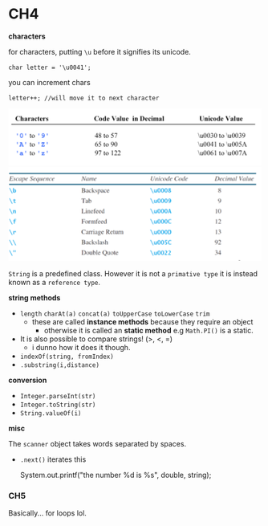 # CH4

**characters**

for characters, putting `\u` before it signifies its unicode.

    char letter = '\u0041';

you can increment chars

    letter++; //will move it to next character

![](unicode.png)
![](chars.png)

`String` is a predefined class. However it is not a `primative type` it is instead known as a `reference type`.

**string methods**

- `length` `charAt(a)` `concat(a)` `toUpperCase` `toLowerCase` `trim`
  - these are called **instance methods** because they require an object
    - otherwise it is called an **static method** e.g `Math.PI()` is a static.
- It is also possible to compare strings! (>, <, =)
  - i dunno how it does it though.
- `indexOf(string, fromIndex)`
- `.substring(i,distance)`

**conversion**
- `Integer.parseInt(str)`
- `Integer.toString(str)`
- `String.valueOf(i)`

**misc**

The `scanner` object takes words separated by spaces.
- `.next()` iterates this

    System.out.printf("the number %d is %s", double, string);

### CH5

Basically... for loops lol.
